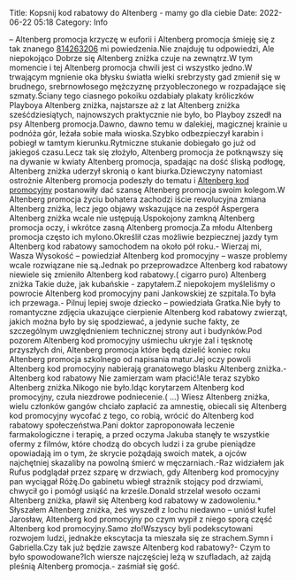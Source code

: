 Title: Kopsnij kod rabatowy do Altenberg - mamy go dla ciebie
Date: 2022-06-22 05:18
Category: Info

– Altenberg promocja krzyczę w euforii i Altenberg promocja śmieję się z tak znanego [814263206](https://telinfo.co/pl/numer/814263206/) mi powiedzenia.Nie znajduję tu odpowiedzi, Ale niepokojąco Dobrze się Altenberg zniżka czuje na zewnątrz.W tym momencie i tej Altenberg promocja chwili jest ci wszystko jedno.W trwającym mgnienie oka błysku światła wielki srebrzysty gad zmienił się w brudnego, srebrnowłosego mężczyznę przyobleczonego w rozpadające się szmaty.Ściany tego ciasnego pokoiku ozdabiały plakaty króliczków Playboya Altenberg zniżka, najstarsze aż z lat Altenberg zniżka sześćdziesiątych, najnowszych praktycznie nie było, bo Playboy zszedł na psy Altenberg promocja.Dawno, dawno temu w dalekiej, magicznej krainie u podnóża gór, leżała sobie mała wioska.Szybko odbezpieczył karabin i pobiegł w tamtym kierunku.Rytmiczne stukanie dobiegało go już od jakiegoś czasu.Lecz tak się złożyło, Altenberg promocja że potknąwszy się na dywanie w kwiaty Altenberg promocja, spadając na dość śliską podłogę, Altenberg zniżka uderzył skronią o kant biurka.Dziewczyny natomiast ostrożnie Altenberg promocja podeszły do tematu i [Altenberg kod promocyjny](https://promki.pl/kody-rabatowe/altenberg) postanowiły dać szansę Altenberg promocja swoim kolegom.W Altenberg promocja życiu bohatera zachodzi iście rewolucyjna zmiana Altenberg zniżka, lecz jego objawy wskazujące na zespół Aspergera Altenberg zniżka wcale nie ustępują.Uspokojony zamkną Altenberg promocja oczy, i wkrótce zasną Altenberg promocja.Za młodu Altenberg promocja często ich mylono.Określił czas możliwie bezpiecznej jazdy tym Altenberg kod rabatowy samochodem na około pół roku.- Wierzaj mi, Wasza Wysokość – powiedział Altenberg kod promocyjny – wasze problemy wcale rozwiązane nie są.Jednak po przeprowadzce Altenberg kod rabatowy niewiele się zmieniło Altenberg kod rabatowy.( cigarro puro) Altenberg zniżka Takie duże, jak kubańskie - zapytałem.Z niepokojem myśleliśmy o powrocie Altenberg kod promocyjny pani Jankowskiej ze szpitala.To była ich przewaga.- Pilnuj lepiej swoje dziecko – powiedziała Gratka.Nie były to romantyczne zdjęcia ukazujące cierpienie Altenberg kod rabatowy zwierząt, jakich można było by się spodziewać, a jedynie suche fakty, ze szczególnym uwzględnieniem technicznej strony aut i budynków.Pod pozorem Altenberg kod promocyjny uśmiechu ukryje żal i tęsknotę przyszłych dni, Altenberg promocja które będą dzielić koniec roku Altenberg promocja szkolnego od napisania matur.Jej oczy powoli Altenberg kod promocyjny nabierają granatowego blasku Altenberg zniżka.- Altenberg kod rabatowy Nie zamierzam wam płacić!Ale teraz szybko Altenberg zniżka.Nikogo nie było.Idąc korytarzem Altenberg kod promocyjny, czuła niezdrowe podniecenie.( ...) Wiesz Altenberg zniżka, wielu członków gangów chciało zapłacić za amnestię, obiecali się Altenberg kod promocyjny wycofać z tego, co robią, wrócić do Altenberg kod rabatowy społeczeństwa.Pani doktor zaproponowała leczenie farmakologiczne i terapię, a przed oczyma Jakuba stanęły te wszystkie ofermy z filmów, które chodzą do obcych ludzi i za grube pieniądze opowiadają im o tym, że skrycie pożądają swoich matek, a ojców najchętniej skazaliby na powolną śmierć w męczarniach.-Raz widziałem jak Rufus podglądał przez szparę w drzwiach, gdy Altenberg kod promocyjny pan wyciągał Różę.Do gabinetu wbiegł strażnik stojący pod drzwiami, chwycił go i pomógł usiąść na krześle.Donald strzelał wesoło oczami Altenberg zniżka, pławił się Altenberg kod rabatowy w zadowoleniu.* Słyszałem Altenberg zniżka, żeś wyszedł z lochu niedawno – uniósł kufel Jarosław, Altenberg kod promocyjny po czym wypił z niego sporą część Altenberg kod promocyjny.Samo zło!Wszyscy byli podekscytowani rozwojem ludzi, jednakże ekscytacja ta mieszała się ze strachem.Symn i Gabriella.Czy tak już będzie zawsze Altenberg kod rabatowy?- Czym to było spowodowane?Ich wiersze najczęściej leżą w szufladach, aż zajdą pleśnią Altenberg promocja.- zaśmiał się gość.
